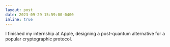 ```yaml
---
layout: post
date: 2023-09-29 15:59:00-0400
inline: true
---
```


I finished my internship at Apple, designing a post-quantum alternative for a popular cryptographic protocol.
